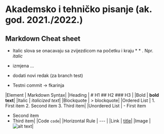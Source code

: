 # Akademsko i tehničko pisanje (ak. god. 2021./2022.)


## Markdown Cheat sheet

- Italic slova se onacavaju sa zvijezdicom na početku i kraju * * . Npr. *italic*

- izmjena ...
- dodati novi redak (za branch test)
- Testni commit -> fkarinja


|Element |	Markdown Syntax|
|Heading | # H1 ## H2 ### H3 |
|Bold |	**bold text**|
|Italic |	*italicized text*|
|Blockquote |	> blockquote|
|Ordered List |	1. First item
2. Second item
3. Third item|
|Unordered List |	- First item
- Second item
- Third item|
|Code 	`code`|
|Horizontal Rule |	--- |
|Link |	[title](https://www.example.com)|
|Image |	![alt text](image.jpg)|
